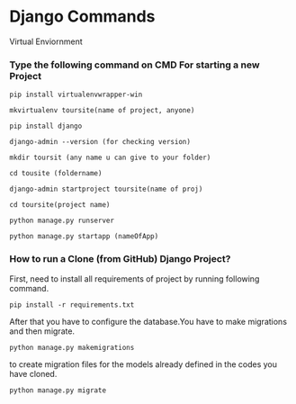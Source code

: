 
#  Django Commands
   Virtual Enviornment
### Type the following command on CMD For starting a new Project 

 ` pip install virtualenvwrapper-win `
 
` mkvirtualenv toursite(name of project, anyone) `

` pip install django `

` django-admin --version (for checking version) `

` mkdir toursit (any name u can give to your folder) `

` cd tousite (foldername) `

` django-admin startproject toursite(name of proj) `

` cd toursite(project name) `

` python manage.py runserver `

` python manage.py startapp (nameOfApp) `

### How to run a Clone (from GitHub) Django Project?

First, need to install all requirements of project by running following command.

`pip install -r requirements.txt`

After that you have to configure the database.You have to make migrations and then migrate.

`python manage.py makemigrations `

to create migration files for the models already defined in the codes you have cloned.

`python manage.py migrate`




